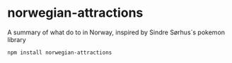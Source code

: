 # norwegian-attractions
A summary of what do to in Norway, inspired by Sindre Sørhus´s pokemon library

`npm install norwegian-attractions`
